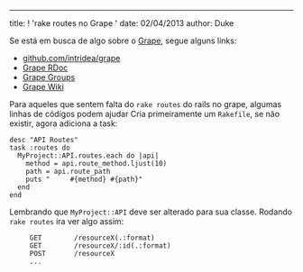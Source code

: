 ---
title: ! 'rake routes no Grape '
date: 02/04/2013
author: Duke

Se está em busca de algo sobre o [Grape](https://github.com/intridea/grape), segue alguns links:

* [github.com/intridea/grape](http://github.com/intridea/grape)
* [Grape RDoc](http://rdoc.info/github/intridea/grape)
* [Grape Groups](https://groups.google.com/forum/?fromgroups#!forum/ruby-grape)
* [Grape Wiki](https://github.com/intridea/grape/wiki)


Para aqueles que sentem falta do ```rake routes``` do rails no grape, algumas linhas de códigos podem ajudar Cria primeiramente um ```Rakefile```, se não existir, agora adiciona a task:

<pre><code class='ruby'>desc "API Routes"
task :routes do
  MyProject::API.routes.each do |api|
    method = api.route_method.ljust(10)
    path = api.route_path
    puts "     #{method} #{path}"
  end
end</code></pre>

Lembrando que ```MyProject::API``` deve ser alterado para sua classe. Rodando ```rake routes``` ira ver algo assim:

<pre><code class='bash'>     GET        /resourceX(.:format)
     GET        /resourceX/:id(.:format)
     POST       /resourceX
     ...</code></pre>
